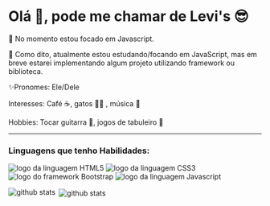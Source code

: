 
# Olá 👋, pode me chamar de Levi's 😎


👀 No momento estou focado em Javascript. 

🌱 Como dito, atualmente estou estudando/focando em JavaScript, mas em breve estarei implementando algum projeto utilizando framework ou biblioteca. 

✨Pronomes: Ele/Dele

Interesses: Café ☕, gatos 🐱‍👓 , música 🎵

Hobbies: Tocar guitarra 🎸, jogos de tabuleiro 🎲
___
### Linguagens que tenho Habilidades:

<img alt="logo da linguagem HTML5" src="https://img.shields.io/badge/HTML5-E34F26?style=for-the-badge&logo=html5&logoColor=white"> <img alt="logo da linguagem CSS3" src="https://img.shields.io/badge/CSS3-1572B6?style=for-the-badge&logo=css3&logoColor=white">
 <img alt="logo do framework Bootstrap" src="https://img.shields.io/badge/Bootstrap-563D7C?style=for-the-badge&logo=bootstrap&logoColor=white"> <img alt="logo da linguagem Javascript" src="https://img.shields.io/badge/JavaScript-323330?style=for-the-badge&logo=javascript&logoColor=F7DF1E">

<img align="left" src="https://github-readme-stats.vercel.app/api/top-langs?username=Thiago-Levi&show_icons=true&locale=en&layout=compact&theme=dracula" alt="github stats" />

<p>&nbsp;<img align="center" src="https://github-readme-stats.vercel.app/api?username=Thiago-Levi&show_icons=true&locale=en&theme=dracula&hide=stars,prs,issues,contribs" alt="github stats" /></p>



